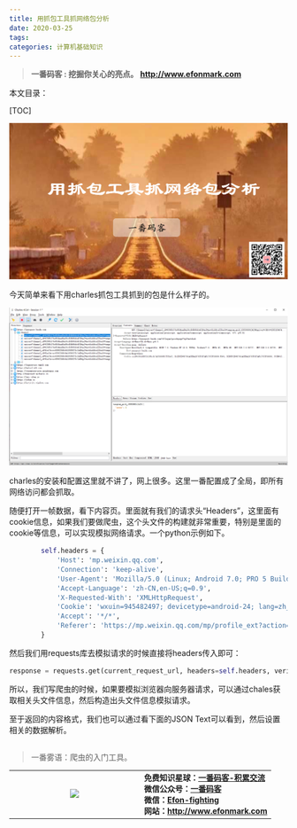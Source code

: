 ```yaml
---
title: 用抓包工具抓网络包分析
date: 2020-03-25
tags: 
categories: 计算机基础知识
---
```


> **一番码客 : 挖掘你关心的亮点。**
> **http://www.efonmark.com**

本文目录：

[TOC]

![image-20200325233735364](2020-03-25-用抓包工具抓网络包分析/image-20200325233735364.png)

<!-- more -->

今天简单来看下用charles抓包工具抓到的包是什么样子的。

![image-20200325233858389](2020-03-25-用抓包工具抓网络包分析/image-20200325233858389.png)

charles的安装和配置这里就不讲了，网上很多。这里一番配置成了全局，即所有网络访问都会抓取。

随便打开一帧数据，看下内容页。里面就有我们的请求头“Headers”，这里面有cookie信息，如果我们要做爬虫，这个头文件的构建就非常重要，特别是里面的cookie等信息，可以实现模拟网络请求。一个python示例如下。

```python
        self.headers = {
            'Host': 'mp.weixin.qq.com',
            'Connection': 'keep-alive',
            'User-Agent': 'Mozilla/5.0 (Linux; Android 7.0; PRO 5 Build/NRD90M; wv) AppleWebKit/537.36 (KHTML, like Gecko) Version/4.0 Chrome/66.0.3359.126 MQQBrowser/6.2 TBS/044504 Mobile Safari/537.36 MMWEBID/8780 MicroMessenger/7.0.3.1400(0x2700033A) Process/toolsmp NetType/WIFI Language/zh_CN',
            'Accept-Language': 'zh-CN,en-US;q=0.9',
            'X-Requested-With': 'XMLHttpRequest',
            'Cookie': 'wxuin=945482497; devicetype=android-24; lang=zh_CN; version=2700033b; rewardsn=; wxtokenkey=777; pass_ticket=Itlxi3UZ/yQjcM1AjrkyMhun1JGzO75ec9GG/OHjCynzE3xZt7G1PJiMJKz9lx; wap_sid2=CKqnjK8MElxwUGtjVFVMQ2ZIOFJCSEFOWmVRU0EycVludEQtUG9yZHhNYk5UMWxLTFdSQ2RuTUVKakZNOGtoVTFva0JoaV95OXkxLVVYTXM2TUREckxXcHE5RURXQkVFQUFBfjCc0JzwBTgNQJVO',
            'Accept': '*/*',
            'Referer': 'https://mp.weixin.qq.com/mp/profile_ext?action=home&__biz=MzU1NjUwNjM4Ng==&scene=124&uin=MzMxOTk5MzI1OA%3D%3D&key=fe9a1fce50214d3b5ebbdbe602474348d0698b261a0a0dffa7673fed6fbe801389a3b86c787c57779fd44ef62217ac5d434626e106c14b4ee3281fcd3d9140ac881d89a57156d7a0ba376ccf282ec536&devicetype=Windows+10&version=62070152&lang=zh_CN&a8scene=7&pass_ticket=I%2Btlxi3UZ%2FyQjcM1AjrkyMhun1JGzO75ec9GG%2B%2FOHjCynzE3xZt7G1PJiMJKz9lx&winzoom=1'
        }
```

然后我们用requests库去模拟请求的时候直接将headers传入即可：

```python
response = requests.get(current_request_url, headers=self.headers, verify=False)
```

所以，我们写爬虫的时候，如果要模拟浏览器向服务器请求，可以通过chales获取相关头文件信息，然后构造出头文件信息模拟请求。

至于返回的内容格式，我们也可以通过看下面的JSON Text可以看到，然后设置相关的数据解析。

## 



> 一番雾语：爬虫的入门工具。

<table>
<tr>
<td ><center><img src="http://www.efonmark.com/efonmark-blog/readme/guanzhu_1.jpg" width=50%></center></td>
<td width="50%" align=left><b>
    免费知识星球：<a href="http://www.efonmark.com/efonmark-blog/readme/zhishixingqiu1.png">一番码客-积累交流</a><br>
    微信公众号：<a href="http://www.efonmark.com/efonmark-blog/readme/guanzhu_1.jpg">一番码客</a><br>
    微信：<a href="http://www.efonmark.com/efonmark-blog/readme/weixin.jpg">Efon-fighting</a><br>
    网站：<a href="http://www.efonmark.com">http://www.efonmark.com</a><br></b></td>
</tr>
</table>